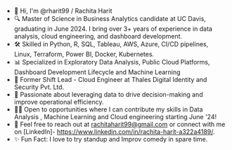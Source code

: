 
- 👋 Hi, I'm @rharit99 / Rachita Harit 
- 🔍 Master of Science in Business Analytics candidate at UC Davis, graduating in June 2024. I bring over 3+ years of experience in data analysis, cloud engineering, and dashboard development.
- 🛠️ Skilled in Python, R, SQL, Tableau, AWS, Azure, CI/CD pipelines, Linux, Terraform, Power BI, Docker, Kubernetes.
- 📊 Specialized in Exploratory Data Analysis, Public Cloud Platforms, Dashboard Development Lifecycle and Machine Learning
- 💼 Former Shift Lead - Cloud Engineer at Thales Digital Identity and Security Pvt. Ltd.
- 🌱 Passionate about leveraging data to drive decision-making and improve operational efficiency.
- 👨‍💻 Open to opportunities where I can contribute my skills in Data Analysis , Machine Learning and Cloud engineering starting June '24!
- 📧 Feel free to reach out at rachitaharit99@gmail.com or connect with me on [LinkedIn]- https://www.linkedin.com/in/rachita-harit-a322a4189/.
- ✨ Fun Fact: I love to try standup and Improv comedy in spare time.
